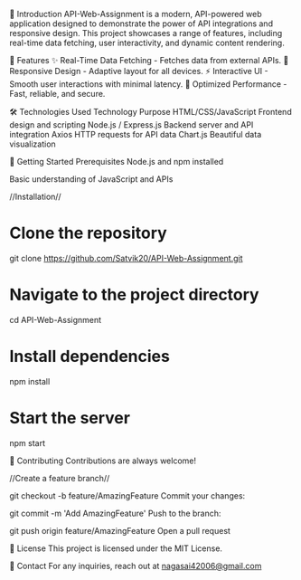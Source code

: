 🌟 Introduction
API-Web-Assignment is a modern, API-powered web application designed to demonstrate the power of API integrations and responsive design. This project showcases a range of features, including real-time data fetching, user interactivity, and dynamic content rendering.

🎯 Features
✨ Real-Time Data Fetching - Fetches data from external APIs.
🎨 Responsive Design - Adaptive layout for all devices.
⚡ Interactive UI - Smooth user interactions with minimal latency.
🚀 Optimized Performance - Fast, reliable, and secure.

🛠️ Technologies Used
Technology	Purpose
HTML/CSS/JavaScript	Frontend design and scripting
Node.js / Express.js	Backend server and API integration
Axios	HTTP requests for API data
Chart.js	Beautiful data visualization

🚀 Getting Started
Prerequisites
Node.js and npm installed

Basic understanding of JavaScript and APIs

//Installation//

# Clone the repository
git clone https://github.com/Satvik20/API-Web-Assignment.git

# Navigate to the project directory
cd API-Web-Assignment

# Install dependencies
npm install

# Start the server
npm start

🤝 Contributing
Contributions are always welcome!


//Create a feature branch//

git checkout -b feature/AmazingFeature
Commit your changes:

git commit -m 'Add AmazingFeature'
Push to the branch:

git push origin feature/AmazingFeature
Open a pull request

📜 License
This project is licensed under the MIT License.

📧 Contact
For any inquiries, reach out at nagasai42006@gmail.com



